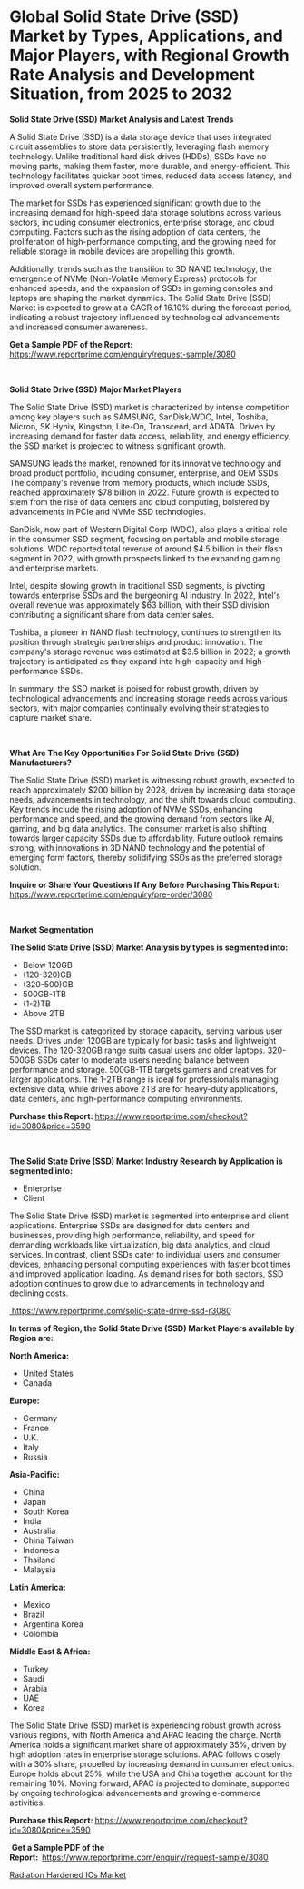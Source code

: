<p><h1>Global Solid State Drive (SSD) Market by Types, Applications, and Major Players, with Regional Growth Rate Analysis and Development Situation, from 2025 to 2032</h1></p><p><strong>Solid State Drive (SSD) Market Analysis and Latest Trends</strong></p>
<p><p>A Solid State Drive (SSD) is a data storage device that uses integrated circuit assemblies to store data persistently, leveraging flash memory technology. Unlike traditional hard disk drives (HDDs), SSDs have no moving parts, making them faster, more durable, and energy-efficient. This technology facilitates quicker boot times, reduced data access latency, and improved overall system performance.</p><p>The market for SSDs has experienced significant growth due to the increasing demand for high-speed data storage solutions across various sectors, including consumer electronics, enterprise storage, and cloud computing. Factors such as the rising adoption of data centers, the proliferation of high-performance computing, and the growing need for reliable storage in mobile devices are propelling this growth. </p><p>Additionally, trends such as the transition to 3D NAND technology, the emergence of NVMe (Non-Volatile Memory Express) protocols for enhanced speeds, and the expansion of SSDs in gaming consoles and laptops are shaping the market dynamics. The Solid State Drive (SSD) Market is expected to grow at a CAGR of 16.10% during the forecast period, indicating a robust trajectory influenced by technological advancements and increased consumer awareness.</p></p>
<p><strong>Get a Sample PDF of the Report:&nbsp;</strong> <a href="https://www.reportprime.com/enquiry/request-sample/3080?utm_campaign=2779&utm_medium=2&utm_source=Github&utm_content=ia&utm_term=18032025&utm_id=solid-state-drive-ssd">https://www.reportprime.com/enquiry/request-sample/3080</a></p>
<p>&nbsp;</p>
<p><strong>Solid State Drive (SSD) Major Market Players</strong></p>
<p><p>The Solid State Drive (SSD) market is characterized by intense competition among key players such as SAMSUNG, SanDisk/WDC, Intel, Toshiba, Micron, SK Hynix, Kingston, Lite-On, Transcend, and ADATA. Driven by increasing demand for faster data access, reliability, and energy efficiency, the SSD market is projected to witness significant growth.</p><p>SAMSUNG leads the market, renowned for its innovative technology and broad product portfolio, including consumer, enterprise, and OEM SSDs. The company's revenue from memory products, which include SSDs, reached approximately $78 billion in 2022. Future growth is expected to stem from the rise of data centers and cloud computing, bolstered by advancements in PCIe and NVMe SSD technologies.</p><p>SanDisk, now part of Western Digital Corp (WDC), also plays a critical role in the consumer SSD segment, focusing on portable and mobile storage solutions. WDC reported total revenue of around $4.5 billion in their flash segment in 2022, with growth prospects linked to the expanding gaming and enterprise markets.</p><p>Intel, despite slowing growth in traditional SSD segments, is pivoting towards enterprise SSDs and the burgeoning AI industry. In 2022, Intel's overall revenue was approximately $63 billion, with their SSD division contributing a significant share from data center sales.</p><p>Toshiba, a pioneer in NAND flash technology, continues to strengthen its position through strategic partnerships and product innovation. The company's storage revenue was estimated at $3.5 billion in 2022; a growth trajectory is anticipated as they expand into high-capacity and high-performance SSDs.</p><p>In summary, the SSD market is poised for robust growth, driven by technological advancements and increasing storage needs across various sectors, with major companies continually evolving their strategies to capture market share.</p></p>
<p>&nbsp;</p>
<p><strong>What Are The Key Opportunities For Solid State Drive (SSD) Manufacturers?</strong></p>
<p><p>The Solid State Drive (SSD) market is witnessing robust growth, expected to reach approximately $200 billion by 2028, driven by increasing data storage needs, advancements in technology, and the shift towards cloud computing. Key trends include the rising adoption of NVMe SSDs, enhancing performance and speed, and the growing demand from sectors like AI, gaming, and big data analytics. The consumer market is also shifting towards larger capacity SSDs due to affordability. Future outlook remains strong, with innovations in 3D NAND technology and the potential of emerging form factors, thereby solidifying SSDs as the preferred storage solution.</p></p>
<p><strong>Inquire or Share Your Questions If Any Before Purchasing This Report:</strong> <a href="https://www.reportprime.com/enquiry/pre-order/3080?utm_campaign=2779&utm_medium=2&utm_source=Github&utm_content=ia&utm_term=18032025&utm_id=solid-state-drive-ssd">https://www.reportprime.com/enquiry/pre-order/3080</a></p>
<p>&nbsp;</p>
<p><strong>Market Segmentation</strong></p>
<p><strong>The Solid State Drive (SSD) Market Analysis by types is segmented into:</strong></p>
<p><ul><li>Below 120GB</li><li>(120-320)GB</li><li>(320-500)GB</li><li>500GB-1TB</li><li>(1-2)TB</li><li>Above 2TB</li></ul></p>
<p><p>The SSD market is categorized by storage capacity, serving various user needs. Drives under 120GB are typically for basic tasks and lightweight devices. The 120-320GB range suits casual users and older laptops. 320-500GB SSDs cater to moderate users needing balance between performance and storage. 500GB-1TB targets gamers and creatives for larger applications. The 1-2TB range is ideal for professionals managing extensive data, while drives above 2TB are for heavy-duty applications, data centers, and high-performance computing environments.</p></p>
<p><strong>Purchase this Report:&nbsp;</strong><a href="https://www.reportprime.com/checkout?id=3080&price=3590&utm_campaign=2779&utm_medium=2&utm_source=Github&utm_content=ia&utm_term=18032025&utm_id=solid-state-drive-ssd">https://www.reportprime.com/checkout?id=3080&price=3590</a></p>
<p>&nbsp;</p>
<p><strong>The Solid State Drive (SSD) Market Industry Research by Application is segmented into:</strong></p>
<p><ul><li>Enterprise</li><li>Client</li></ul></p>
<p><p>The Solid State Drive (SSD) market is segmented into enterprise and client applications. Enterprise SSDs are designed for data centers and businesses, providing high performance, reliability, and speed for demanding workloads like virtualization, big data analytics, and cloud services. In contrast, client SSDs cater to individual users and consumer devices, enhancing personal computing experiences with faster boot times and improved application loading. As demand rises for both sectors, SSD adoption continues to grow due to advancements in technology and declining costs.</p></p>
<p><a href="https://www.reportprime.com/solid-state-drive-ssd-r3080?utm_campaign=2779&utm_medium=2&utm_source=Github&utm_content=ia&utm_term=18032025&utm_id=solid-state-drive-ssd">&nbsp;https://www.reportprime.com/solid-state-drive-ssd-r3080</a></p>
<p><strong>In terms of Region, the Solid State Drive (SSD) Market Players available by Region are:</strong></p>
<p>
    <p> <strong> North America: </strong>
        <ul>
            <li>United States</li>
            <li>Canada</li>
        </ul>
        </p> 
    <p> <strong> Europe: </strong>
        <ul>
            <li>Germany</li>
            <li>France</li>
            <li>U.K.</li>
            <li>Italy</li>
            <li>Russia</li>
        </ul>
        </p> 
    <p> <strong> Asia-Pacific: </strong>
        <ul>
            <li>China</li>
            <li>Japan</li>
            <li>South Korea</li>
            <li>India</li>
            <li>Australia</li>
            <li>China Taiwan</li>
            <li>Indonesia</li>
            <li>Thailand</li>
            <li>Malaysia</li>
        </ul>
        </p> 
    <p> <strong> Latin America: </strong>
        <ul>
            <li>Mexico</li>
            <li>Brazil</li>
            <li>Argentina Korea</li>
            <li>Colombia</li>
        </ul>
        </p> 
    <p> <strong> Middle East & Africa: </strong>
        <ul>
            <li>Turkey</li>
            <li>Saudi</li>
            <li>Arabia</li>
            <li>UAE</li>
            <li>Korea</li>
        </ul>
    </p>
    </p>
<p><p>The Solid State Drive (SSD) market is experiencing robust growth across various regions, with North America and APAC leading the charge. North America holds a significant market share of approximately 35%, driven by high adoption rates in enterprise storage solutions. APAC follows closely with a 30% share, propelled by increasing demand in consumer electronics. Europe holds about 25%, while the USA and China together account for the remaining 10%. Moving forward, APAC is projected to dominate, supported by ongoing technological advancements and growing e-commerce activities.</p></p>
<p><strong>Purchase this Report: </strong><a href="https://www.reportprime.com/checkout?id=3080&price=3590&utm_campaign=2779&utm_medium=2&utm_source=Github&utm_content=ia&utm_term=18032025&utm_id=solid-state-drive-ssd">https://www.reportprime.com/checkout?id=3080&price=3590</a></p>
<p>&nbsp;<strong>Get a Sample PDF of the Report:&nbsp;&nbsp;</strong><a href="https://www.reportprime.com/enquiry/request-sample/3080?utm_campaign=2779&utm_medium=2&utm_source=Github&utm_content=ia&utm_term=18032025&utm_id=solid-state-drive-ssd">https://www.reportprime.com/enquiry/request-sample/3080</a></p>
<p><strong></strong></p>
<p><p><a href="https://github.com/hammelximalschid/Market-Research-Report-List-1/blob/main/radiation-hardened-ics-market.md?utm_campaign=2779&utm_medium=2&utm_source=Github&utm_content=ia&utm_term=18032025&utm_id=solid-state-drive-ssd">Radiation Hardened ICs Market</a></p></p>